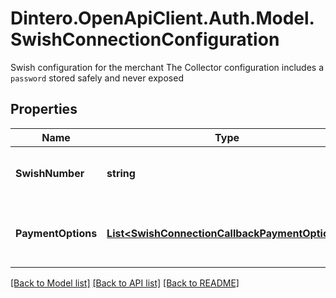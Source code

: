 # Dintero.OpenApiClient.Auth.Model.SwishConnectionConfiguration
Swish configuration for the merchant  The Collector configuration includes a `password` stored safely and never exposed 

## Properties

Name | Type | Description | Notes
------------ | ------------- | ------------- | -------------
**SwishNumber** | **string** | The merchant&#39;s Swish number | [optional] 
**PaymentOptions** | [**List&lt;SwishConnectionCallbackPaymentOptions&gt;**](SwishConnectionCallbackPaymentOptions.md) | Payment options to enable for this connection  | [optional] 

[[Back to Model list]](../README.md#documentation-for-models) [[Back to API list]](../README.md#documentation-for-api-endpoints) [[Back to README]](../README.md)

